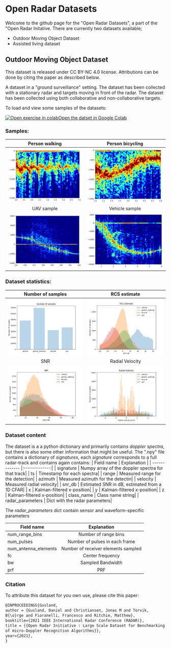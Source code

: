 # Open Radar Datasets
Welcome to the github page for the "Open Radar Datasets", a part of the "Open Radar Initative. 
There are currently two datasets available;
- Outdoor Moving Object Dataset
- Assisted living dataset

## Outdoor Moving Object Dataset
This dataset is released under CC BY-NC 4.0 license. 
Attributions can be done by citing the paper as described below.

A dataset in a "ground surveillance" setting. 
The dataset has been collected with a stationary radar and targets moving in front of the radar. 
The dataset has been collected using both collaborative and non-collaborative targets. 

To load and view some samples of the datasets: 

[![Open exercise in colab](https://colab.research.google.com/assets/colab-badge.svg)](https://colab.research.google.com/github/openradarinitiative/open_radar_datasets/blob/main/show_data.ipynb)[Open the datset in Google Colab](https://colab.research.google.com/github/openradarinitiative/open_radar_datasets/blob/main/show_data.ipynb)

### Samples: 
Person walking             |  Person bicycling
:-------------------------:|:-------------------------:
![](assets/ground_surveillance/samples/person_sample.png)  |  ![](assets/ground_surveillance/samples/bicycle_sample.png)
UAV sample             |  Vehicle sample
![](assets/ground_surveillance/samples/uav_sample.png)  |  ![](assets/ground_surveillance/samples/vehicle_sample.png)

### Dataset statistics:

Number of samples             |  RCS estimate
:-------------------------:|:-------------------------:
![](assets/ground_surveillance/stats/number_of_samples.png)  |  ![](assets/ground_surveillance/stats/rcs_estimate.png)
SNR             |  Radial Velocity
![](assets/ground_surveillance/stats/SNR.png)  |  ![](assets/ground_surveillance/stats/radial_velocity.png)

### Dataset content
The dataset is a a python dictionary and primarily contains _doppler spectra_, but there is also some other information that might be useful.
The ".npy" file contains a dictionary of _signatures_, each _signature_ corresponds to a full radar-track and contains again contains:
| Field name        | Explanation    |
| ------------- |:-------------:|
| signature  |  Numpy array of the doppler spectra for that track|
| ts         |  Timestamp for each spectra|
| range      |  Measured range for the detection|
| azimuth    |  Measured azimuth for the detectin|
| velocity   |  Measured radial velocity|
| snr_db     |  Estimated SNR in dB, estimated from a 1D CFAR|
| x          |  Kalman-filtered x-position|
| y          |  Kalman-filtered x-position|
| z          |  Kalman-filtered x-position|
| class_name |  Class name string|
| radar_parameters |  Dict with the radar parameters|

The _radar_parameters_ dict contain sensor and waveform-specific parameters

| Field name        | Explanation    |
| ------------- |:-------------:|
| num_range_bins |  Number of range bins|
| num_pulses |  Number of pulses in each frame|
| num_antenna_elements |  Number of receiver elements sampled|
| fc |  Center frequency|
| bw |  Sampled Bandwidth|
| prf |  PRF|
### Citation
To attribute this dataset for you own use, please cite this paper:
```
@INPROCEEDINGS{Gusland,
author = {Gusland, Daniel and Christiansen, Jonas M and Torvik, B{\o}rge and Fioranelli, Francesco and Ritchie, Matthew},
booktitle={2021 IEEE International Radar Conference (RADAR)}, 
title = {{Open Radar Initiative : Large Scale Dataset for Benchmarking of micro-Doppler Recognition Algorithms}},
year={2021},
}

```
